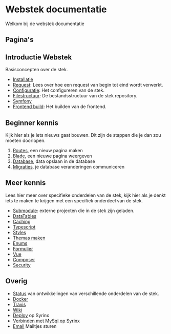 # Webstek documentatie

Welkom bij de webstek documentatie

## Pagina's

## Introductie Webstek

Basisconcepten over de stek.

- [Installatie](installatie.md)
- [Request](request.md): Lees over hoe een request van begin tot eind wordt verwerkt.
- [Configuratie](configuratie.md): Het configureren van de stek.
- [Filestructuur](filestructuur.md): De bestandsstructuur van de stek repository.
- [Symfony](symfony.md)
- [Frontend build](frontend.md): Het builden van de frontend.

## Beginner kennis

Kijk hier als je iets nieuws gaat bouwen. Dit zijn de stappen die je dan zou moeten doorlopen.

1. [Routes](routes.md), een nieuw pagina maken
1. [Blade](blade.md), een nieuwe pagina weergeven
1. [Database](orm.md), data opslaan in de database
1. [Migraties](migraties.md), je database veranderingen communiceren

## Meer kennis

Lees hier meer over specifieke onderdelen van de stek, kijk hier als je denkt iets te maken te krijgen met een specifiek onderdeel van de stek.

- [Submodule](submodule.md): externe projecten die in de stek zijn geladen.
- [DataTables](datatables.md)
- [Caching](caching.md)
- [Typescript](typescript.md)
- [Styles](styles.md)
- [Themas maken](themas-maken.md)
- [Enums](enums.md)
- [Formulier](formulier.md)
- [Vue](vue.md)
- [Composer](composer.md)
- [Security](security.md)

## Overig

- [Status](status.md) van ontwikkelingen van verschillende onderdelen van de stek.
- [Docker](installatie-docker.md)
- [Travis](ci.md)
- [Wiki](wiki.md)
- [Deploy](deploy.md) op Syrinx
- [Verbinden met MySql op Syrinx](verbinden-met-mysql-op-syrinx.md)
- [Email](email.md) Mailtjes sturen
